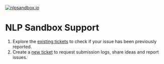 [![nlpsandbox.io](https://nlpsandbox.github.io/nlpsandbox-themes/banner/Banner@3x.png)](https://nlpsandbox.io)

# NLP Sandbox Support

1. Explore the [existing tickets] to check if your issue has been previously reported.
2. Create a [new ticket] to request submission logs, share ideas and report issues. 



<!-- Links -->

[existing tickets]: https://github.com/nlpsandbox/support/issues
[new ticket]: https://github.com/nlpsandbox/support/issues/new/choose
